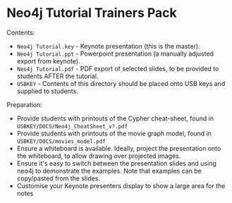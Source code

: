 Neo4j Tutorial Trainers Pack
============================

Contents:

* `Neo4j Tutorial.key` - Keynote presentation (this is the master).
* `Neo4j Tutorial.ppt` - Powerpoint presentation (a manually adjusted export
  from keynote).
* `Neo4j Tutorial.pdf` - PDF export of selected slides, to be provided
  to students AFTER the tutorial.
* `USBKEY` - Contents of this directory should be placed onto USB keys and
  supplied to students.

Preparation:

* Provide students with printouts of the Cypher cheat-sheet, found
  in `USBKEY/DOCS/Neo4j_CheatSheet_v?.pdf`
* Provide students with printouts of the movie graph model, found
  in `USBKEY/DOCS/movies_model.pdf`
* Ensure a whiteboard is available. Ideally, project the presentation onto
  the whiteboard, to allow drawing over projected images.
* Ensure it's easy to switch between the presentation slides and using neo4j
  to demonstrate the examples. Note that examples can be copy/pasted from the
  slides.
* Customise your Keynote presenters display to show a large area for the notes

